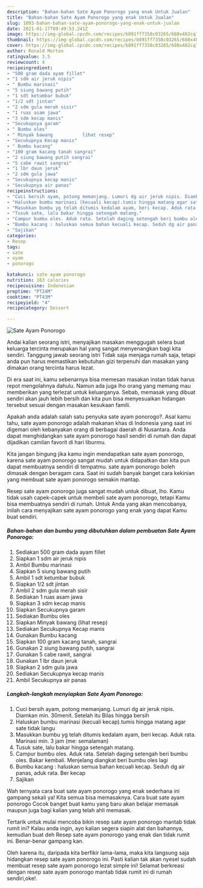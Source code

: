 ```yaml
---
description: "Bahan-bahan Sate Ayam Ponorogo yang enak Untuk Jualan"
title: "Bahan-bahan Sate Ayam Ponorogo yang enak Untuk Jualan"
slug: 1093-bahan-bahan-sate-ayam-ponorogo-yang-enak-untuk-jualan
date: 2021-01-17T09:49:53.241Z
image: https://img-global.cpcdn.com/recipes/b891ff7358c03265/680x482cq70/sate-ayam-ponorogo-foto-resep-utama.jpg
thumbnail: https://img-global.cpcdn.com/recipes/b891ff7358c03265/680x482cq70/sate-ayam-ponorogo-foto-resep-utama.jpg
cover: https://img-global.cpcdn.com/recipes/b891ff7358c03265/680x482cq70/sate-ayam-ponorogo-foto-resep-utama.jpg
author: Ronald Morton
ratingvalue: 3.5
reviewcount: 4
recipeingredient:
- "500 gram dada ayam fillet"
- "1 sdm air jeruk nipis"
- " Bumbu marinasi"
- "5 siung bawang putih"
- "1 sdt ketumbar bubuk"
- "1/2 sdt jintan"
- "2 sdm gula merah sisir"
- "1 ruas asam jawa"
- "3 sdm kecap manis"
- "Secukupnya garam"
- " Bumbu oles"
- " Minyak bawang           lihat resep"
- "Secukupnya Kecap manis"
- " Bumbu kacang"
- "100 gram kacang tanah sangrai"
- "2 siung bawang putih sangrai"
- "5 cabe rawit sangrai"
- "1 lbr daun jeruk"
- "2 sdm gula jawa"
- "Secukupnya kecap manis"
- "Secukupnya air panas"
recipeinstructions:
- "Cuci bersih ayam, potong memanjang. Lumuri dg air jeruk nipis. Diamkan min. 30menit. Setelah itu Bilas hingga bersih"
- "Haluskan bumbu marinasi (kecuali kecap).tumis hingga matang agar sate tidak langu"
- "Masukkan bumbu yg telah ditumis kedalam ayam, beri kecap. Aduk rata. Marinasi min. 3 jam (me: semalaman)"
- "Tusuk sate, lalu bakar hingga setengah matang."
- "Campur bumbu oles. Aduk rata. Setelah daging setengah beri bumbu oles. Bakar kembali. Menjelang diangkat beri bumbu oles lagi"
- "Bumbu kacang : haluskan semua bahan kecuali kecap. Seduh dg air panas, aduk rata. Ber kecap"
- "Sajikan"
categories:
- Resep
tags:
- sate
- ayam
- ponorogo

katakunci: sate ayam ponorogo 
nutrition: 163 calories
recipecuisine: Indonesian
preptime: "PT24M"
cooktime: "PT43M"
recipeyield: "4"
recipecategory: Dessert

---
```



![Sate Ayam Ponorogo](https://img-global.cpcdn.com/recipes/b891ff7358c03265/680x482cq70/sate-ayam-ponorogo-foto-resep-utama.jpg)

Andai kalian seorang istri, menyajikan masakan menggugah selera buat keluarga tercinta merupakan hal yang sangat menyenangkan bagi kita sendiri. Tanggung jawab seorang istri Tidak saja menjaga rumah saja, tetapi anda pun harus memastikan kebutuhan gizi terpenuhi dan masakan yang dimakan orang tercinta harus lezat.

Di era  saat ini, kamu sebenarnya bisa memesan masakan instan tidak harus repot mengolahnya dahulu. Namun ada juga lho orang yang memang mau memberikan yang terlezat untuk keluarganya. Sebab, memasak yang dibuat sendiri akan jauh lebih bersih dan kita pun bisa menyesuaikan hidangan tersebut sesuai dengan masakan kesukaan famili. 



Apakah anda adalah salah satu penyuka sate ayam ponorogo?. Asal kamu tahu, sate ayam ponorogo adalah makanan khas di Indonesia yang saat ini digemari oleh kebanyakan orang di berbagai daerah di Nusantara. Anda dapat menghidangkan sate ayam ponorogo hasil sendiri di rumah dan dapat dijadikan camilan favorit di hari liburmu.

Kita jangan bingung jika kamu ingin mendapatkan sate ayam ponorogo, karena sate ayam ponorogo sangat mudah untuk didapatkan dan kita pun dapat membuatnya sendiri di tempatmu. sate ayam ponorogo boleh dimasak dengan beragam cara. Saat ini sudah banyak banget cara kekinian yang membuat sate ayam ponorogo semakin mantap.

Resep sate ayam ponorogo juga sangat mudah untuk dibuat, lho. Kamu tidak usah capek-capek untuk membeli sate ayam ponorogo, tetapi Kamu bisa membuatnya sendiri di rumah. Untuk Anda yang akan mencobanya, inilah cara menyajikan sate ayam ponorogo yang enak yang dapat Kamu buat sendiri.

<!--inarticleads1-->

##### Bahan-bahan dan bumbu yang dibutuhkan dalam pembuatan Sate Ayam Ponorogo:

1. Sediakan 500 gram dada ayam fillet
1. Siapkan 1 sdm air jeruk nipis
1. Ambil  Bumbu marinasi
1. Siapkan 5 siung bawang putih
1. Ambil 1 sdt ketumbar bubuk
1. Siapkan 1/2 sdt jintan
1. Ambil 2 sdm gula merah sisir
1. Sediakan 1 ruas asam jawa
1. Siapkan 3 sdm kecap manis
1. Siapkan Secukupnya garam
1. Sediakan  Bumbu oles
1. Siapkan  Minyak bawang           (lihat resep)
1. Sediakan Secukupnya Kecap manis
1. Gunakan  Bumbu kacang
1. Siapkan 100 gram kacang tanah, sangrai
1. Gunakan 2 siung bawang putih, sangrai
1. Gunakan 5 cabe rawit, sangrai
1. Gunakan 1 lbr daun jeruk
1. Siapkan 2 sdm gula jawa
1. Sediakan Secukupnya kecap manis
1. Ambil Secukupnya air panas




<!--inarticleads2-->

##### Langkah-langkah menyiapkan Sate Ayam Ponorogo:

1. Cuci bersih ayam, potong memanjang. Lumuri dg air jeruk nipis. Diamkan min. 30menit. Setelah itu Bilas hingga bersih
1. Haluskan bumbu marinasi (kecuali kecap).tumis hingga matang agar sate tidak langu
1. Masukkan bumbu yg telah ditumis kedalam ayam, beri kecap. Aduk rata. Marinasi min. 3 jam (me: semalaman)
1. Tusuk sate, lalu bakar hingga setengah matang.
1. Campur bumbu oles. Aduk rata. Setelah daging setengah beri bumbu oles. Bakar kembali. Menjelang diangkat beri bumbu oles lagi
1. Bumbu kacang : haluskan semua bahan kecuali kecap. Seduh dg air panas, aduk rata. Ber kecap
1. Sajikan




Wah ternyata cara buat sate ayam ponorogo yang enak sederhana ini gampang sekali ya! Kita semua bisa memasaknya. Cara buat sate ayam ponorogo Cocok banget buat kamu yang baru akan belajar memasak maupun juga bagi kalian yang telah ahli memasak.

Tertarik untuk mulai mencoba bikin resep sate ayam ponorogo mantab tidak rumit ini? Kalau anda ingin, ayo kalian segera siapin alat dan bahannya, kemudian buat deh Resep sate ayam ponorogo yang enak dan tidak rumit ini. Benar-benar gampang kan. 

Oleh karena itu, daripada kita berfikir lama-lama, maka kita langsung saja hidangkan resep sate ayam ponorogo ini. Pasti kalian tak akan nyesel sudah membuat resep sate ayam ponorogo lezat simple ini! Selamat berkreasi dengan resep sate ayam ponorogo mantab tidak rumit ini di rumah sendiri,oke!.

